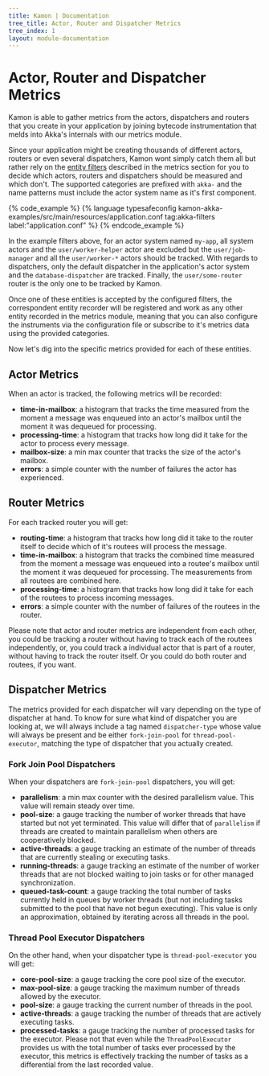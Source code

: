 ```yaml
---
title: Kamon | Documentation
tree_title: Actor, Router and Dispatcher Metrics
tree_index: 1
layout: module-documentation
---
```


Actor, Router and Dispatcher Metrics
====================================

Kamon is able to gather metrics from the actors, dispatchers and routers that you create in your application by joining
bytecode instrumentation that melds into Akka's internals with our metrics module.

Since your application might be creating thousands of different actors, routers or even several dispatchers, Kamon wont
simply catch them all but rather rely on the [entity filters] described in the metrics section for you to decide which
actors, routers and dispatchers should be measured and which don't. The supported categories are prefixed with `akka-`
and the name patterns must include the actor system name as it's first component.

{% code_example %}
{%   language typesafeconfig kamon-akka-examples/src/main/resources/application.conf tag:akka-filters label:"application.conf" %}
{% endcode_example %}

In the example filters above, for an actor system named `my-app`, all system actors and the `user/worker-helper` actor
are excluded but the `user/job-manager` and all the `user/worker-*` actors should be tracked. With regards to
dispatchers, only the default dispatcher in the application's actor system and the `database-dispatcher` are tracked.
Finally, the `user/some-router` router is the only one to be tracked by Kamon.

Once one of these entities is accepted by the configured filters, the correspondent entity recorder will be registered
and work as any other entity recorded in the metrics module, meaning that you can also configure the instruments via the
configuration file or subscribe to it's metrics data using the provided categories.

Now let's dig into the specific metrics provided for each of these entities.



Actor Metrics
-------------

When an actor is tracked, the following metrics will be recorded:

* __time-in-mailbox__: a histogram that tracks the time measured from the moment a message was enqueued into an actor's
mailbox until the moment it was dequeued for processing.
* __processing-time__: a histogram that tracks how long did it take for the actor to process every message.
* __mailbox-size__: a min max counter that tracks the size of the actor's mailbox.
* __errors__: a simple counter with the number of failures the actor has experienced.



Router Metrics
--------------

For each tracked router you will get:

* __routing-time__: a histogram that tracks how long did it take to the router itself to decide which of it's routees
will process the message.
* __time-in-mailbox__: a histogram that tracks the combined time measured from the moment a message was enqueued into a
routee's mailbox until the moment it was dequeued for processing. The measurements from all routees are combined here.
* __processing-time__: a histogram that tracks how long did it take for each of the routees to process incoming messages.
* __errors__: a simple counter with the number of failures of the routees in the router.

Please note that actor and router metrics are independent from each other, you could be tracking a router without having
to track each of the routees independently, or, you could track a individual actor that is part of a router, without
having to track the router itself. Or you could do both router and routees, if you want.



Dispatcher Metrics
------------------

The metrics provided for each dispatcher will vary depending on the type of dispatcher at hand. To know for sure what
kind of dispatcher you are looking at, we will always include a tag named `dispatcher-type` whose value will always be
present and be either `fork-join-pool` for `thread-pool-executor`, matching the type of dispatcher that you actually
created.


### Fork Join Pool Dispatchers ###

When your dispatchers are `fork-join-pool` dispatchers, you will get:

* __parallelism__: a min max counter with the desired parallelism value. This value will remain steady over time.
* __pool-size__: a gauge tracking the number of worker threads that have started but not yet terminated. This value will
differ that of `parallelism` if threads are created to maintain parallelism when others are cooperatively blocked.
* __active-threads__: a gauge tracking an estimate of the number of threads that are currently stealing or executing
tasks.
* __running-threads__: a gauge tracking an estimate of the number of worker threads that are not blocked waiting to join
tasks or for other managed synchronization.
* __queued-task-count__: a gauge tracking  the total number of tasks currently held in queues by worker threads (but not
including tasks submitted to the pool that have not begun executing). This value is only an approximation, obtained by
iterating across all threads in the pool.


### Thread Pool Executor Dispatchers ###

On the other hand, when your dispatcher type is `thread-pool-executor` you will get:

* __core-pool-size__: a gauge tracking the core pool size of the executor.
* __max-pool-size__: a gauge tracking the maximum number of threads allowed by the executor.
* __pool-size__: a gauge tracking the current number of threads in the pool.
* __active-threads__: a gauge tracking the number of threads that are actively executing tasks.
* __processed-tasks__: a gauge tracking the number of processed tasks for the executor. Please not that even while the
`ThreadPoolExecutor` provides us with the total number of tasks ever processed by the executor, this metrics is effectively
tracking the number of tasks as a differential from the last recorded value.



[entity filters]: /documentation/kamon-core/0.6.6/metrics/core-concepts/
